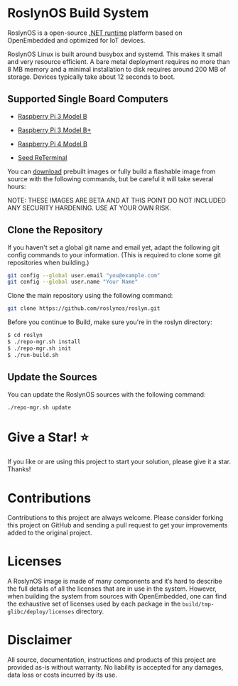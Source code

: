 # RoslynOS Build System

RoslynOS is a open-source [.NET runtime](https://dotnet.microsoft.com/) platform based on OpenEmbedded and optimized for IoT devices. 

RoslynOS Linux is built around busybox and systemd. This makes it small and very resource efficient. A bare metal deployment requires no more than 8 MB memory and a minimal installation to disk requires around 200 MB of storage. Devices typically take about 12 seconds to boot.

## Supported Single Board Computers
- [Raspberry Pi 3 Model B](https://www.raspberrypi.com/products/raspberry-pi-3-model-b/)

- [Raspberry Pi 3 Model B+](https://www.raspberrypi.com/products/raspberry-pi-3-model-b-plus//)

- [Raspberry Pi 4 Model B](https://www.raspberrypi.com/products/raspberry-pi-3-model-b/)

- [Seed ReTerminal](https://www.seeedstudio.com/ReTerminal-with-CM4-p-4904.html)

You can [download](https://github.com/roslynos/roslyn/releases) prebuilt images or  fully build a flashable image from source with the following commands, but be careful it will take several hours:

NOTE: THESE IMAGES ARE BETA AND AT THIS POINT DO NOT INCLUDED ANY SECURITY HARDENING. USE AT YOUR OWN RISK.

## Clone the Repository

If you haven't set a global git name and email yet, adapt the following git config commands to your information. (This is required to clone some git repositories when building.)

```bash
git config --global user.email "you@example.com"
git config --global user.name "Your Name"
```

Clone the main repository using the following command:

```bash
git clone https://github.com/roslynos/roslyn.git
```

Before you continue to Build, make sure you're in the roslyn directory:
```bash
$ cd roslyn
$ ./repo-mgr.sh install
$ ./repo-mgr.sh init
$ ./run-build.sh
```

## Update the Sources

You can update the RoslynOS sources with the following command:
```bash
./repo-mgr.sh update
```

# Give a Star! :star:

If you like or are using this project to start your solution, please give it a star. Thanks!

# Contributions

Contributions to this project are always welcome. Please consider forking this project on GitHub and sending a pull request to get your improvements added to the original project.

# Licenses

A RoslynOS image is made of many components and it’s hard to describe the full details of all the licenses that are in use in the system. However, when building the system from sources with OpenEmbedded, one can find the exhaustive set of licenses used by each package in the `build/tmp-glibc/deploy/licenses` directory.

# Disclaimer

All source, documentation, instructions and products of this project are provided as-is without warranty. No liability is accepted for any damages, data loss or costs incurred by its use.